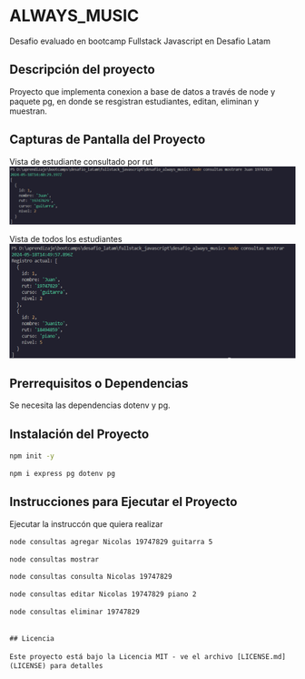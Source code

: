# ALWAYS_MUSIC

Desafio evaluado en bootcamp Fullstack Javascript en Desafio Latam

## Descripción del proyecto

Proyecto que implementa conexion a base de datos a través de node y paquete pg, en donde se resgistran estudiantes, editan, eliminan y muestran.

## Capturas de Pantalla del Proyecto

Vista de estudiante consultado por rut
![Home](./assets/img/rut.png)

Vista de todos los estudiantes
![Home](./assets/img/all.png)


## Prerrequisitos o Dependencias

Se necesita las dependencias dotenv y pg.

## Instalación del Proyecto


```bash
npm init -y
```


```bash
npm i express pg dotenv pg
```

## Instrucciones para Ejecutar el Proyecto

Ejecutar la instruccón que quiera realizar

```bash
node consultas agregar Nicolas 19747829 guitarra 5
```
```bash
node consultas mostrar
```
```bash
node consultas consulta Nicolas 19747829
```
```bash
node consultas editar Nicolas 19747829 piano 2
```
```bash
node consultas eliminar 19747829
```

```

## Licencia

Este proyecto está bajo la Licencia MIT - ve el archivo [LICENSE.md](LICENSE) para detalles